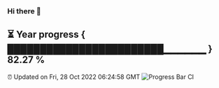 ### Hi there 👋
⏳ Year progress { ████████████████████████▁▁▁▁▁▁ } 82.27 %
---
⏰ Updated on Fri, 28 Oct 2022 06:24:58 GMT
![Progress Bar CI](https://github.com/liununu/liununu/workflows/Progress%20Bar%20CI/badge.svg)
